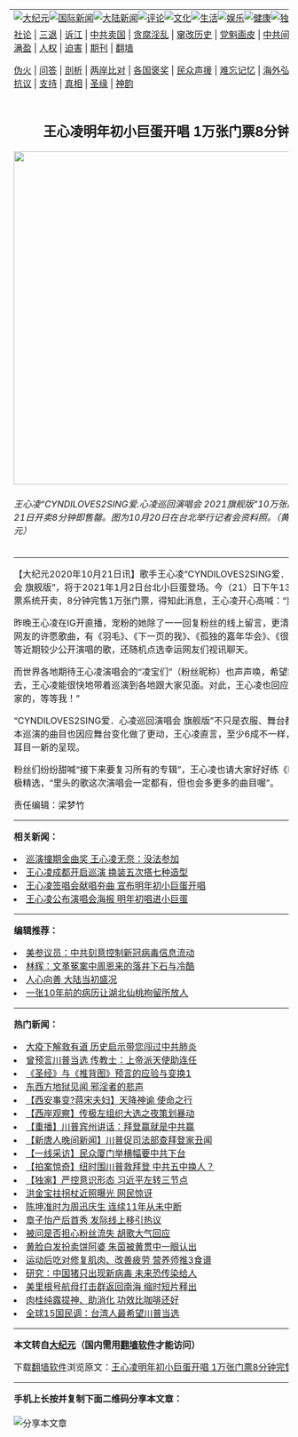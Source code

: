 <a name="1" id="1" target="_blank"></a><span id="1"></span>
<table align=center border="0"><tr><td colspan="2" VALIGN=TOP><a href="https://github.com/outgam354/djy/blob/master/gb/nsc413.md#1"><img src="https://raw.githubusercontent.com/outgam354/www/master/t/djy/1.jpg" title="大纪元"></a><a href="https://github.com/outgam354/djy/blob/master/gb/n24hr.md#1"><img src="https://raw.githubusercontent.com/outgam354/www/master/t/djy/3.jpg" title="国际新闻"></a><a href="https://github.com/outgam354/djy/blob/master/gb/nsc413.md#1"><img src="https://raw.githubusercontent.com/outgam354/www/master/t/djy/4.jpg" title="大陆新闻"></a><a href="https://github.com/outgam354/djy/blob/master/gb/news392.md#1"><img src="https://raw.githubusercontent.com/outgam354/www/master/t/djy/5.jpg" title="评论"></a><a href="https://github.com/outgam354/djy/blob/master/gb/news2007.md#1"><img src="https://raw.githubusercontent.com/outgam354/www/master/t/djy/6.jpg" title="文化"></a><a href="https://github.com/outgam354/djy/blob/master/gb/news2008.md#1"><img src="https://raw.githubusercontent.com/outgam354/www/master/t/djy/7.jpg" title="生活"></a><a href="https://github.com/outgam354/djy/blob/master/gb/ncyule.md#1"><img src="https://raw.githubusercontent.com/outgam354/www/master/t/djy/8.jpg" title="娱乐"></a><a href="https://github.com/outgam354/djy/blob/master/gb/nsc1002.md#1"><img src="https://raw.githubusercontent.com/outgam354/www/master/t/djy/9.jpg" title="健康"><a href="https://github.com/outgam354/djy/blob/master/gb/nf6092.md#1"><img src="https://raw.githubusercontent.com/outgam354/www/master/t/djy/10a.jpg" title="独家"></a><a href="https://github.com/outgam354/djy/blob/master/gb/nf4514.md#1"><img src="https://raw.githubusercontent.com/outgam354/www/master/t/djy/12a.jpg" title="头条"></a></td></tr>
<tr><td colspan="2" VALIGN=TOP><a target="_blank" href="https://github.com/outgam354/djy/blob/master/gb/9p.md#1">社论</a> | <a target="_blank" href="https://github.com/outgam354/djy/blob/master/gb/nf5657.md#1">三退</a> | <a target="_blank" href="https://github.com/outgam354/djy/blob/master/gb/nf6124.md#1">诉江</a> | <a target="_blank" href="https://github.com/outgam354/djy/blob/master/gb/nf1176117.md#1">中共卖国</a> | <a target="_blank" href="https://github.com/outgam354/djy/blob/master/gb/nf5773.md#1">贪腐淫乱</a> | <a target="_blank" href="https://github.com/outgam354/djy/blob/master/gb/nf1176115.md#1">窜改历史</a> | <a target="_blank" href="https://github.com/outgam354/djy/blob/master/gb/nf1176107.md#1">党魁画皮</a> | <a target="_blank" href="https://github.com/outgam354/djy/blob/master/gb/nf1320400.md#1">中共间谍</a> | <a target="_blank" href="https://github.com/outgam354/djy/blob/master/gb/nf1176114.md#1">破坏传统</a> | <a target="_blank" href="https://github.com/outgam354/ntdtv/blob/master/gb/prog447_1.md#1">恶贯满盈</a> | <a target="_blank" href="https://github.com/outgam354/djy/blob/master/gb/ncid278.md#1">人权</a> | <a target="_blank" href="https://github.com/outgam354/djy/blob/master/gb/nf1176111.md#1">迫害</a> | <a target="_blank" href="https://gitlab.com/szzdlab/mh-qikan/blob/master/README.md#1">期刊</a> | <a target="_blank" href="https://github.com/outgam354/www/blob/master/README.md?zsrh#8">翻墙</a></p><p><a target="_blank" href="https://github.com/outgam354/djy/blob/master/gb/nf5562.md#1">伪火</a> | <a target="_blank" href="https://github.com/outgam354/djy/blob/master/gb/nf4378.md#1">问答</a> | <a target="_blank" href="https://github.com/outgam354/djy/blob/master/gb/nf5792.md#1">剖析</a> | <a target="_blank" href="https://github.com/outgam354/djy/blob/master/gb/nf5735.md#1">两岸比对</a> | <a target="_blank" href="https://github.com/outgam354/djy/blob/master/gb/nf6119.md#1">各国褒奖</a> | <a target="_blank" href="https://github.com/outgam354/djy/blob/master/gb/nf6120.md#1">民众声援</a> | <a target="_blank" href="https://github.com/outgam354/djy/blob/master/gb/nf1188594.md#1">难忘记忆</a> | <a target="_blank" href="https://github.com/outgam354/djy/blob/master/gb/nf3180.md#1">海外弘传</a> | <a target="_blank" href="https://github.com/outgam354/djy/blob/master/gb/nf5410.md#1">万人上访</a> | <a target="_blank" href="https://github.com/outgam354/ntdtv/blob/master/gb/prog1530_1.md#1">和平抗议</a> | <a target="_blank" href="https://github.com/outgam354/djy/blob/master/gb/nf4386.md#1">支持</a> | <a target="_blank" href="https://github.com/outgam354/djy/blob/master/gb/nf4389.md#1">真相</a> | <a target="_blank" href="https://github.com/outgam354/djy/blob/master/gb/nf5790.md#1">圣缘</a> | <a target="_blank" href="https://github.com/outgam354/djy/blob/master/gb/nf4786.md#1">神韵</a></td></tr>
<tr><td VALIGN=TOP width="626"><h2 align=center>王心凌明年初小巨蛋开唱 1万张门票8分钟完售</h2>
<img width="600" src="https://i.epochtimes.com/assets/uploads/2020/10/2010201037441470-600x400.jpg" />
<h6>王心凌“CYNDILOVES2SING爱.心凌巡回演唱会 2021旗舰版”10万张门票，于10月21日开卖8分钟即售罄。图为10月20日在台北举行记者会资料照。（黄宗茂／大纪元）
</h6>
<hr>
	<p>【大纪元2020年10月21日讯】歌手<ahref="https://github.com/outgam354/djy/blob/master/gb/tag/%E7%8E%8B%E5%BF%83%E5%87%8C.md#1">王心凌</a>“CYNDILOVES2SING爱．心凌巡回演唱会 旗舰版”，将于2021年1月2日台北小巨蛋登场。今（21）日下午13：30在宽宏售票系统开卖，8分钟完售1万张门票，得知此消息，王心凌开心高喊：“爽啊！”</p>
<p>昨晚<ahref="https://github.com/outgam354/djy/blob/master/gb/tag/%E7%8E%8B%E5%BF%83%E5%87%8C.md#1">王心凌</a>在IG开直播，宠粉的她除了一一回复粉丝的线上留言，更清唱了多首线上网友的许愿歌曲，有《羽毛》、《下一页的我》、《孤独的嘉年华会》、《很爱》、《泡泡糖》等近期较少公开演唱的歌，还随机点选幸运网友们视讯聊天。</p>
<p>而世界各地期待王心凌演唱会的“凌宝们”（粉丝昵称）也声声唤，希望疫情赶快过去，王心凌能很快地带着巡演到各地跟大家见面。对此，王心凌也回应，“不会忘记大家的，等等我！”</p>
<p>“CYNDILOVES2SING爱．心凌巡回演唱会 旗舰版”不只是衣服、舞台都是新的，原本巡演的曲目也因应舞台变化做了更动，王心凌直言，至少6成不一样，希望给大家耳目一新的呈现。</p>
<p>粉丝们纷纷甜喊“接下来要复习所有的专辑”，王心凌也请大家好好练《My! Cyndi!》极精选，“里头的歌这次演唱会一定都有，但也会多更多的曲目喔”。</p>
<p>责任编辑：梁梦竹</p>
	
<hr>


<strong>相关新闻：</strong>
<li><a href="https://github.com/outgam354/djy/blob/master/gb/19/5/11/n11250465.md#1">巡演撞期金曲奖 王心凌无奈：没法参加</a></li>
<li><a href="https://github.com/outgam354/djy/blob/master/gb/19/6/30/n11355436.md#1">王心凌成都开启巡演 换装五次搭七种造型</a></li>
<li><a href="https://github.com/outgam354/djy/blob/master/gb/20/9/28/n12435291.md#1">王心凌签唱会献唱夯曲 宣布明年初小巨蛋开唱</a></li>
<li><a href="https://github.com/outgam354/djy/blob/master/gb/20/10/13/n12471931.md#1">王心凌公布演唱会海报 明年初唱进小巨蛋</a></li>
<hr>


<strong>编辑推荐：</strong>
<li><a href="https://github.com/onzhi266/djy/blob/master/gb/20/2/22/n11887949.md#1">美参议员：中共刻意控制新冠病毒信息流动</a></li>
<li><a href="https://github.com/tsiac2612/djy/blob/master/gb/17/12/4/n9922246.md#1" target="_blank">林辉：文革冤案中周恩来的落井下石与冷酷</a></li><li><a href="https://github.com/outgam354/djy/blob/master/gb/15/7/17/n4482910.md?dfh#1" target="_blank">人心向善 大陆当初盛况</a></li><li><a href="https://github.com/tsiac2612/djy/blob/master/gb/17/6/30/n9338788.md#1" target="_blank">一张10年前的病历让湖北仙桃拘留所放人</a></li>
<hr>

<strong>热门新闻：</strong>
<li><a href="https://github.com/outgam354/djy/blob/master/gb/20/2/14/n11869946.md#1">大疫下解救有道 历史启示带您闯过中共肺炎</a></li>
<li><a href="https://github.com/outgam354/djy/blob/master/gb/20/10/16/n12479879.md#1">曾预言川普当选 传教士：上帝派天使助连任</a></li>
<li><a href="https://github.com/outgam354/djy/blob/master/gb/20/9/30/n12440550.md#1">《圣经》与《推背图》预言的应验与变换1</a></li>
<li><a href="https://github.com/outgam354/djy/blob/master/gb/20/9/17/n12411954.md#1">东西方地狱见闻 邪淫者的悲声</a></li>
<li><a href="https://github.com/outgam354/djy/blob/master/gb/20/9/3/n12378281.md#1">【西安事变?蒋宋夫妇】天降神谕 使命之行</a></li>
<li><a href="https://github.com/outgam354/djy/blob/master/gb/20/10/21/n12490343.md#1">【西岸观察】传极左组织大选之夜策划暴动</a></li>
<li><a href="https://github.com/outgam354/djy/blob/master/gb/20/10/20/n12489588.md#1">【重播】川普宾州讲话：拜登赢就是中共赢</a></li>
<li><a href="https://github.com/outgam354/djy/blob/master/gb/20/10/21/n12490440.md#1">【新唐人晚间新闻】川普促司法部查拜登家丑闻</a></li>
<li><a href="https://github.com/outgam354/djy/blob/master/gb/20/10/19/n12486819.md#1">【一线采访】民众厦门举横幅要中共下台</a></li>
<li><a href="https://github.com/outgam354/djy/blob/master/gb/20/10/19/n12485538.md#1">【拍案惊奇】纽时围川普救拜登 中共五中换人？</a></li>
<li><a href="https://github.com/outgam354/djy/blob/master/gb/20/10/17/n12482843.md#1">【独家】严控意识形态 习近平左转三节点</a></li>
<li><a href="https://github.com/outgam354/djy/blob/master/gb/20/10/18/n12484792.md#1">洪金宝拄拐杖近照曝光 网民惊讶</a></li>
<li><a href="https://github.com/outgam354/djy/blob/master/gb/20/10/18/n12485042.md#1">陈坤准时为周迅庆生 连续11年从未中断</a></li>
<li><a href="https://github.com/outgam354/djy/blob/master/gb/20/10/18/n12484953.md#1">章子怡产后首秀 发际线上移引热议</a></li>
<li><a href="https://github.com/outgam354/djy/blob/master/gb/20/10/19/n12487392.md#1">被问是否担心粉丝流失 胡歌大气回应</a></li>
<li><a href="https://github.com/outgam354/djy/blob/master/gb/20/10/19/n12487592.md#1">黄脸白发扮卖饼阿婆 朱茵被黄贯中一眼认出</a></li>
<li><a href="https://github.com/outgam354/djy/blob/master/gb/20/10/6/n12455916.md#1">运动后吃对修复肌肉、改善疲劳 营养师推3食谱</a></li>
<li><a href="https://github.com/outgam354/djy/blob/master/gb/20/10/19/n12487232.md#1">研究：中国猪只出现新病毒 未来恐传染给人</a></li>
<li><a href="https://github.com/outgam354/djy/blob/master/gb/20/10/19/n12486194.md#1">美里根号航母打击群返回南海 缩时短片释出</a></li>
<li><a href="https://github.com/outgam354/djy/blob/master/gb/20/10/18/n12484758.md#1">肉桂纯露提神、助消化 功效比咖啡还好</a></li>
<li><a href="https://github.com/outgam354/djy/blob/master/gb/20/10/19/n12485655.md#1">全球15国民调：台湾人最希望川普当选</a></li>
<hr>

<strong>本文转自<a href="https://www.epochtimes.com">大纪元</a>（国内需用<a href="https://github.com/outgam354/www/blob/master/README.md#8">翻墙软件</a>才能访问）</strong><p>下载<a href="https://github.com/outgam354/www/blob/master/README.md#8">翻墙软件</a>浏览原文：<a href="https://www.epochtimes.com/gb/20/10/21/n12491733.htm">王心凌明年初小巨蛋开唱 1万张门票8分钟完售</a></p><hr>

<strong>手机上长按并复制下面二维码分享本文章：</strong><br><br><img src="https://chart.apis.google.com/chart?cht=qr&chs=240x240&choe=UTF-8&chld=M|2&chl=https://github.com/outgam354/djy/blob/master/gb/20/10/21/n12491733.md%231" title="分享本文章"></td><td VALIGN=TOP><a href="https://github.com/outgam354/djy/blob/master/gb/16/1/21/n4622075.md?dfh#1" target="_blank"><img src="https://raw.githubusercontent.com/outgam354/djy/master/gb/300/wei-f1.jpg" title="中共的伪火骗局"  alt="中共的伪火骗局"></a><br><a href="https://github.com/outgam354/www/blob/master/README.md?dfh#9" target="_blank"><img src="https://raw.githubusercontent.com/outgam354/djy/master/gb/300/yong-h.jpg" title="永恒的见证"  alt="永恒的见证"></a><br><a href="https://github.com/outgam354/djy/blob/master/gb/13/9/29/n3974789.md?dfh#1" target="_blank"><img src="https://raw.githubusercontent.com/outgam354/djy/master/gb/300/shang-lnz.jpg" title="善良女子被中共投男牢"  alt="善良女子被中共投男牢"></a><br><a href="https://github.com/outgam354/djy/blob/master/gb/16/3/16/n4663449.md?dfh#1" target="_blank"><img src="https://raw.githubusercontent.com/outgam354/djy/master/gb/300/huo-z3.jpg" title="警卫目击活摘器官"  alt="警卫目击活摘器官"></a><br><a href="https://github.com/outgam354/djy/blob/master/gb/16/8/7/n8177641.md?dfh#1" target="_blank"><img src="https://raw.githubusercontent.com/outgam354/djy/master/gb/300/huo-z4.jpg" title="证人描述活摘恐怖"  alt="证人描述活摘恐怖"></a><br><a href="https://github.com/outgam354/djy/blob/master/gb/10/4/19/n2881569.md?dfh#1" target="_blank"><img src="https://raw.githubusercontent.com/outgam354/djy/master/gb/300/huo-z1.jpg" title="揭开活摘器官黑幕"  alt="揭开活摘器官黑幕"></a><br><a href="https://github.com/outgam354/djy/blob/master/gb/10/11/7/n3077476.md?dfh#1" target="_blank"><img src="https://raw.githubusercontent.com/outgam354/djy/master/gb/300/ma-ks.jpg" title="马克思的成魔之路"  alt="马克思的成魔之路"></a><br><a href="https://github.com/outgam354/djy/blob/master/gb/14/6/9/n4173977.md?dfh#1" target="_blank"><img src="https://raw.githubusercontent.com/outgam354/djy/master/gb/300/chang-zs.jpg" title="藏字石 蕴天机"  alt="藏字石 蕴天机"></a><br><a href="https://github.com/outgam354/djy/blob/master/gb/18/5/10/n10381511.md?dfh#1" target="_blank"><img src="https://raw.githubusercontent.com/outgam354/djy/master/gb/300/st1.jpg" title="关注3亿人三退"  alt="关注3亿人三退"></a><br><a href="https://github.com/outgam354/djy/blob/master/gb/18/3/21/n10237682.md?dfh#1" target="_blank"><img src="https://raw.githubusercontent.com/outgam354/djy/master/gb/300/jie-t.jpg" title="解体中共复兴中华"  alt="解体中共复兴中华"></a><br><a href="https://github.com/outgam354/djy/blob/master/gb/9/2/9/n2422991.md?dfh#1" target="_blank"><img src="https://raw.githubusercontent.com/outgam354/djy/master/gb/300/gao-zs.jpg" title="中共迫害良心律师"  alt="中共迫害良心律师"></a><br><a href="https://github.com/outgam354/djy/blob/master/gb/18/12/9/n10900044.md?dfh#1" target="_blank"><img src="https://raw.githubusercontent.com/outgam354/djy/master/gb/300/sj1.jpg" title="303万人举报江泽民"  alt="303万人举报江泽民"></a><br><a href="https://github.com/outgam354/djy/blob/master/gb/18/8/28/n10672014.md?dfh#1" target="_blank"><img src="https://raw.githubusercontent.com/outgam354/djy/master/gb/300/sj2.jpg" title="这些官员为何起诉江泽民"  alt="这些官员为何起诉江泽民"></a><br><a href="https://github.com/outgam354/djy/blob/master/gb/8/12/18/n2367165.md?dfh#1" target="_blank"><img src="https://raw.githubusercontent.com/outgam354/djy/master/gb/300/liangan.jpg" title="海峡两岸的强烈对比"  alt="海峡两岸的强烈对比"></a><br><a href="https://github.com/outgam354/djy/blob/master/gb/15/12/10/n4593139.md?dfh#1" target="_blank"><img src="https://raw.githubusercontent.com/outgam354/djy/master/gb/300/jia-ndzl.jpg" title="加拿大总理的贺信"  alt="加拿大总理的贺信"></a><br><a href="https://github.com/outgam354/djy/blob/master/gb/11/6/17/n3289382.md?dfh#1" target="_blank"><img src="https://raw.githubusercontent.com/outgam354/djy/master/gb/300/xiao-wd.jpg" title="探寻真相兼听则明"  alt="探寻真相兼听则明"></a><br><a href="https://github.com/outgam354/djy/blob/master/gb/18/10/27/n10812623.md?dfh#1" target="_blank"><img src="https://raw.githubusercontent.com/outgam354/djy/master/gb/300/yindu.jpg" title="印度媒体报道东方"  alt="印度媒体报道东方"></a><br><a href="https://github.com/outgam354/djy/blob/master/gb/18/6/9/n10469652.md?dfh#1" target="_blank"><img src="https://raw.githubusercontent.com/outgam354/djy/master/gb/300/xie-j.jpg" title="不一样的海外校园"  alt="不一样的海外校园"></a><br><a href="https://github.com/outgam354/djy/blob/master/gb/7/4/5/n1669415.md?dfh#1" target="_blank"><img src="https://raw.githubusercontent.com/outgam354/djy/master/gb/300/li-up.jpg" title="从大师到徒弟的传奇"  alt="从大师到徒弟的传奇"></a><br><a href="https://github.com/outgam354/djy/blob/master/gb/17/5/26/n9191512.md?dfh#1" target="_blank"><img src="https://raw.githubusercontent.com/outgam354/djy/master/gb/300/zfl2.jpg" title="亿万人与东方一本奇书"  alt="亿万人与东方一本奇书"></a><br><a href="https://github.com/outgam354/djy/blob/master/gb/13/11/27/n4020290.md?dfh#1" target="_blank"><img src="https://raw.githubusercontent.com/outgam354/djy/master/gb/300/zhen-h.jpg" title="大陆见不到的震撼场面"  alt="大陆见不到的震撼场面"></a><br><a href="https://github.com/outgam354/djy/blob/master/gb/15/7/17/n4482910.md?dfh#1" target="_blank"><img src="https://raw.githubusercontent.com/outgam354/djy/master/gb/300/dalu-sk.jpg" title="人心向善 大陆当初盛况"  alt="人心向善 大陆当初盛况"></a><br><a href="https://github.com/outgam354/djy/blob/master/gb/19/1/5/n10955468.md?dfh#1" target="_blank"><img src="https://raw.githubusercontent.com/outgam354/djy/master/gb/300/zfl1.jpg" title="追寻真理 这书讲什么"  alt="追寻真理 这书讲什么"></a><br><a href="https://github.com/outgam354/www/blob/master/README.md?dfh#1" target="_blank"><img src="https://raw.githubusercontent.com/outgam354/djy/master/gb/300/fq1.jpg" title="下载免费翻墙软件"  alt="下载免费翻墙软件"></a><br></td></tr></table>
